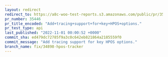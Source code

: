 ```yaml
---
layout: redirect
redirect_to: https://a8c-woo-test-reports.s3.amazonaws.com/public/pr/35446/api/index.html
pr_number: 35446
pr_title_encoded: "Add+tracing+support+for+key+HPOS+options."
pr_test_type: api
last_published: "2022-11-01 00:00:52 +0000"
commit_sha: ed479dc72785f9a3c0c642eb821864a2185559f0
commit_message: "Add tracing support for key HPOS options."
branch_name: fix/34898-hpos-tracker
---
```

